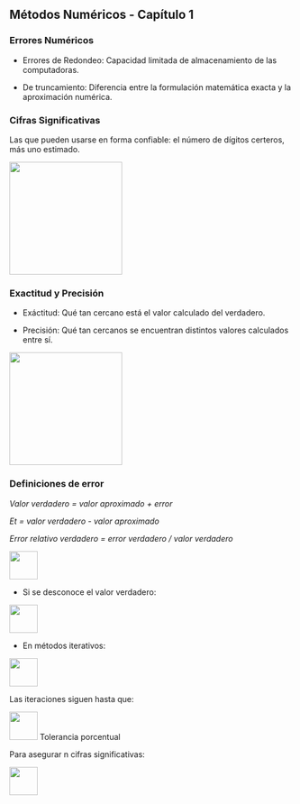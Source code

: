 ## Métodos Numéricos - Capítulo 1

### Errores Numéricos

* Errores de Redondeo:
Capacidad limitada de almacenamiento de las computadoras.

* De truncamiento:
Diferencia entre la formulación matemática exacta y la aproximación numérica.

### Cifras Significativas

Las que pueden usarse en forma confiable: el número de dígitos certeros, más uno estimado.

<img src = 'https://github.com/panasabena/Metodos-Numericos/blob/master/Unidad%201/Im%C3%A1genes/Cifras%20significativas.png' height = '200'>

### Exactitud y Precisión

* Exáctitud: Qué tan cercano está el valor calculado del verdadero.

* Precisión: Qué tan cercanos se encuentran distintos valores calculados entre sí.

<img src = 'https://github.com/panasabena/Metodos-Numericos/blob/master/Unidad%201/Im%C3%A1genes/Exactitud.png' height = '200'>

### Definiciones de error

*Valor verdadero = valor aproximado + error*

*Et = valor verdadero - valor aproximado*

*Error relativo verdadero = error verdadero / valor verdadero*

<img src = 'https://latex.codecogs.com/png.image?\dpi{110}\bg{white}\varepsilon&space;_{t}&space;=&space;\frac{ErrorVerdadero}{ValorVerdadero}*100%' height = '50'>

* Si se desconoce el valor verdadero:

<img src = 'https://latex.codecogs.com/png.image?\dpi{110}\bg{white}\varepsilon&space;_{a}&space;=&space;\frac{ErrorAproximado}{ValorAproximado}*100%' height = '50'>

* En métodos iterativos:

<img src = 'https://latex.codecogs.com/png.image?\dpi{110}\bg{white}\varepsilon&space;_{a}&space;=&space;\frac{Aprox.Actual&space;-&space;Aprox.Anterior}{Aprox.Anterior}*100%' height = '50'>

Las iteraciones siguen hasta que:

<img src = 'https://latex.codecogs.com/png.image?\dpi{110}\bg{white}\left|&space;\varepsilon&space;_{a}\right|<\varepsilon&space;_{s}' height = '50'> Tolerancia porcentual

Para asegurar n cifras significativas:

<img src = 'https://latex.codecogs.com/png.image?\dpi{110}\bg{white}\varepsilon&space;_{s}&space;=&space;(0.5&space;X&space;10^{2-n})' height = '50'> 
